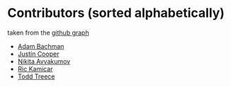Contributors (sorted alphabetically)
====================================

taken from the [github graph](https://github.com/adafruit/io-client-ruby/graphs/contributors)

* [Adam Bachman](https://github.com/abachman)
* [Justin Cooper](https://github.com/jwcooper)
* [Nikita Avvakumov](https://github.com/NikitaAvvakumov)
* [Ric Kamicar](https://github.com/rkam)
* [Todd Treece](https://github.com/toddtreece)
